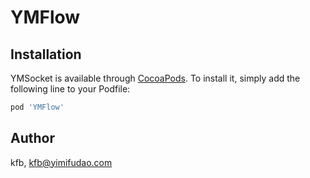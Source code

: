 # YMFlow


## Installation

YMSocket is available through [CocoaPods](https://cocoapods.org). To install
it, simply add the following line to your Podfile:

```ruby
pod 'YMFlow'
```

## Author

kfb, kfb@yimifudao.com
